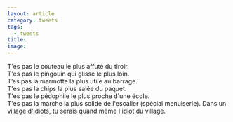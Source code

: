 ```yaml
---
layout: article
category: tweets
tags:
  - tweets
title: 
image:
---
```

T'es pas le couteau le plus affuté du tiroir.  
T'es pas le pingouin qui glisse le plus loin.   
T’es pas la marmotte la plus utile au barrage.  
T'es pas la chips la plus salée du paquet.  
T'es pas le pédophile le plus proche d'une école.  
T'es pas la marche la plus solide de l'escalier (spécial menuiserie).
Dans un village d'idiots, tu serais quand même l'idiot du village.